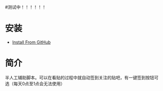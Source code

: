#测试中！！！！！！

# 安装
- [Install From GitHub](https://github.com/shitianshiwa/baidu-tieba-userscript/raw/master/%E8%B4%B4%E5%90%A7%E8%87%AA%E5%8A%A8%E7%AD%BE%E5%88%B0%26%E4%B8%80%E9%94%AE%E7%AD%BE%E5%88%B0(%E6%94%AF%E6%8C%81%E7%9A%84%E8%B4%B4%E5%90%A7%E6%95%B0%E9%87%8F%E6%9C%89%E9%99%90%EF%BC%8C%E9%99%A4%E9%9D%9E%E5%BC%80%E4%BC%9A%E5%91%98%EF%BC%8C%E5%9B%A0%E4%B8%BA%E6%98%AF%E7%9B%B4%E6%8E%A5%E7%94%A8%E8%B4%B4%E5%90%A7%E7%9A%84api)(beta)/%E8%B4%B4%E5%90%A7%E8%87%AA%E5%8A%A8%E7%AD%BE%E5%88%B0%26%E4%B8%80%E9%94%AE%E7%AD%BE%E5%88%B0(%E6%94%AF%E6%8C%81%E7%9A%84%E8%B4%B4%E5%90%A7%E6%95%B0%E9%87%8F%E6%9C%89%E9%99%90%EF%BC%8C%E9%99%A4%E9%9D%9E%E5%BC%80%E4%BC%9A%E5%91%98%EF%BC%8C%E5%9B%A0%E4%B8%BA%E6%98%AF%E7%9B%B4%E6%8E%A5%E7%94%A8%E8%B4%B4%E5%90%A7%E7%9A%84api)(beta).user.js)
# 简介
半人工辅助脚本。可以在看贴的过程中就自动签到关注的贴吧，有一键签到按钮可选（每天0点至1点会无法使用）
